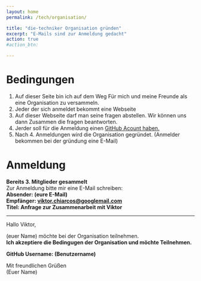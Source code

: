 ```yaml
---
layout: home
permalink: /tech/organisation/

title: "die-techniker Organisation gründen"
excerpt: "E-Mails sind zur Anmeldung gedacht"
action: true
#action_btn:

---
```


# Bedingungen

1. Auf dieser Seite bin ich auf dem Weg Für mich und meine Freunde als eine Organisation zu versammeln.
2. Jeder der sich anmeldet bekommt eine Webseite
3. Auf dieser Webseite darf man seine fragen abstellen. Wir können uns dann Zusammen die fragen beantworten.
4. Jerder soll für die Anmeldung einen [GitHub Acount haben.](https://github.com/)
5. Nach 4. Anmeldungen wird die Organisation gegründet. (Anmelder bekommen bei der gründung eine E-Mail)


# Anmeldung
**Bereits 3. Mitglieder gesammelt**\
Zur Anmeldung bitte mir eine E-Mail schreiben:\
**Absender: (eure E-Mail)\
Empfänger: viktor.chiarcos@googlemail.com\
Titel: Anfrage zur Zusammenarbeit mit Viktor**

--------------------------------------------------------------------------------

Hallo Viktor,

(euer Name) möchte bei der Organisation teilnehmen.\
**Ich akzeptiere die Bedingugen der Organisation und möchte Teilnehmen.**

**GitHub Username: (Benutzername)**

Mit freundlichen Grüßen\
(Euer Name)
